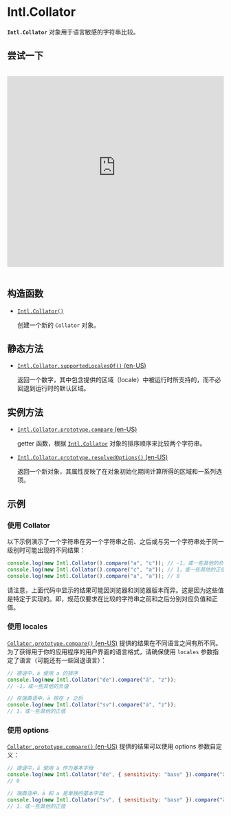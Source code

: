 # Intl.Collator

**`Intl.Collator`** 对象用于语言敏感的字符串比较。

## 尝试一下

<iframe class="interactive is-js-height" height="200" src="https://interactive-examples.mdn.mozilla.net/pages/js/intl-collator.html" title="MDN Web Docs Interactive Example" loading="lazy" data-readystate="complete" style="box-sizing: border-box; border: 0px; max-width: 100%; width: 765.719px; background-color: var(--background-secondary); border-radius: var(--elem-radius); color: var(--text-primary); height: 444px; margin: 1rem 0px; padding: 0px;"></iframe>

## 构造函数

-   [`Intl.Collator()`](https://developer.mozilla.org/zh-CN/docs/Web/JavaScript/Reference/Global_Objects/Intl/Collator/Collator)

    创建一个新的 `Collator` 对象。

## 静态方法

-   [`Intl.Collator.supportedLocalesOf()` (en-US)](https://developer.mozilla.org/en-US/docs/Web/JavaScript/Reference/Global_Objects/Intl/Collator/supportedLocalesOf)

    返回一个数字，其中包含提供的区域（locale）中被运行时所支持的，而不必回退到运行时的默认区域。

## 实例方法

-   [`Intl.Collator.prototype.compare` (en-US)](https://developer.mozilla.org/en-US/docs/Web/JavaScript/Reference/Global_Objects/Intl/Collator/compare)

    getter 函数，根据 [`Intl.Collator`](https://developer.mozilla.org/zh-CN/docs/Web/JavaScript/Reference/Global_Objects/Intl/Collator) 对象的排序顺序来比较两个字符串。

-   [`Intl.Collator.prototype.resolvedOptions()` (en-US)](https://developer.mozilla.org/en-US/docs/Web/JavaScript/Reference/Global_Objects/Intl/Collator/resolvedOptions)

    返回一个新对象，其属性反映了在对象初始化期间计算所得的区域和一系列选项。

## 示例

### 使用 Collator

以下示例演示了一个字符串在另一个字符串之前、之后或与另一个字符串处于同一级别时可能出现的不同结果：

```js
console.log(new Intl.Collator().compare("a", "c")); // -1，或一些其他的负值
console.log(new Intl.Collator().compare("c", "a")); // 1，或一些其他的正值
console.log(new Intl.Collator().compare("a", "a")); // 0
```

请注意，上面代码中显示的结果可能因浏览器和浏览器版本而异。这是因为这些值是特定于实现的。即，规范仅要求在比较的字符串之前和之后分别对应负值和正值。

### 使用 locales

[`Collator.prototype.compare()` (en-US)](https://developer.mozilla.org/en-US/docs/Web/JavaScript/Reference/Global_Objects/Intl/Collator/compare) 提供的结果在不同语言之间有所不同。为了获得用于你的应用程序的用户界面的语言格式，请确保使用 `locales` 参数指定了语言（可能还有一些回退语言）：

```js
// 德语中，ä 使用 a 的排序
console.log(new Intl.Collator("de").compare("ä", "z"));
// -1，或一些其他的负值

// 在瑞典语中，ä 排在 z 之后
console.log(new Intl.Collator("sv").compare("ä", "z"));
// 1，或一些其他的正值
```

### 使用 options

[`Collator.prototype.compare()` (en-US)](https://developer.mozilla.org/en-US/docs/Web/JavaScript/Reference/Global_Objects/Intl/Collator/compare) 提供的结果可以使用 options 参数自定义：

```js
// 德语中，ä 使用 a 作为基本字母
console.log(new Intl.Collator("de", { sensitivity: "base" }).compare("ä", "a"));
// 0

// 瑞典语中，ä 和 a 是单独的基本字母
console.log(new Intl.Collator("sv", { sensitivity: "base" }).compare("ä", "a"));
// 1，或一些其他的正值
```